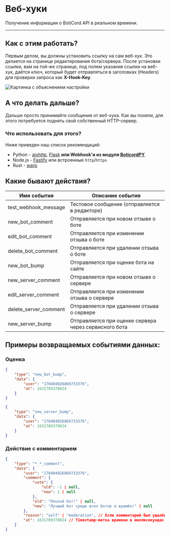 # Веб-хуки

Получение информации о BotiCord API в реальном времени.
_____

## Как с этим работать?

Первым делом, вы должны установить ссылку на сам веб-хук. Это делается на странице редактирования бота/сервера. После установки ссылки, вам на той-же странице, под полем указания ссылки на веб-хук, даётся ключ, который будет отправляться в заголовках (Headers) для проверки запроса как **X-Hook-Key**.

![Картинка с объяснением настройки](https://media.discordapp.net/attachments/928734933814497343/944487720699441192/assets2F-MTA7c_niON-8K1DJnTo2F-MjiBik8Bs-fMOJgByRd2F-MjiCGt9_B_2DfWSioHg2Fimage.png)

## А что делать дальше?

Дальше просто принимайте сообщения от веб-хука. Как вы поняли, для этого потребуется поднять свой собственный HTTP-сервер.

### Что использовать для этого? 

Ниже приведен наш список рекомендаций:

* Python - [aiohttp](https://docs.aiohttp.org/en/stable/), [Flask](https://flask.palletsprojects.com/en/2.0.x/) **или Webhook'и из модуля [BoticordPY](https://py.boticord.top/)**.
* Node.js - [Fastify](https://www.fastify.io) или встроенные `http`/`https`
* Rust - [warp](https://github.com/seanmonstar/warp)

## Какие бывают действия?

|    Имя события     |              Описание события             |
|--------------------|-------------------------------------------|
|  test_webhook_message  |         Тестовое сообщение (отправляется в редакторе)   |
|    new_bot_comment     |           Отправляется при новом отзыве о боте          |
|    edit_bot_comment    |          Отправляется при изменении отзыва о боте       |
|   delete_bot_comment   |            Отправляется при удалении отзыва о боте      |
|      new_bot_bump      |           Отправляется при оценке бота на сайте         |
|   new_server_comment   |             Отправляется при новом отзыве о сервере     |
|   edit_server_comment  |           Отправляется при изменении отзыва о сервере   |
|  delete_server_comment |          Отправляется при удалении отзыва о сервере     |
|    new_server_bump     |  Отправляется при оценке сервера через сервисного бота  |

## Примеры возвращаемых событиями данных:

### Оценка

```json
{
    "type": "new_bot_bump",
    "data": {
        "user": "178404926869733376",
        "at": 1631789378024
    }
}
```

```json
{
    "type": "new_server_bump",
    "data": {
        "user": "178404926869733376",
        "at": 1631789378024
    }
}
```

### Действие с комментарием

```json
{
    "type": "*_*_comment",
    "data": {
        "user": "178404926869733376",
        "comment": {
            "vote": {
                "old": -1 | null,
                "new": 1 | null
            },
            "old": "Плохой бот!" | null,
            "new": "Лучший бот среди всех ботов и времён!" | null
        },
        "reason": "self" | "moderation", // Если комментарий был удалён - "self" означает, что удалено автором, а "moderation" означает что удалён модератором
        "at": 1631789378024 // Timestamp-метка времени в миллисекундах
    }
}
```


